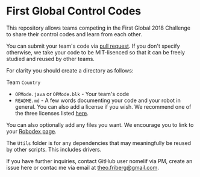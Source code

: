 First Global Control Codes
==========================

This repository allows teams competing in the First Global 2018 Challenge to share their control codes and learn from each other.

You can submit your team's code via [pull request](https://help.github.com/articles/creating-a-pull-request/). If you don't specify otherwise, we take your code to be MIT-lisenced so that it can be freely studied and reused by other teams.

For clarity you should create a directory as follows:

Team `Country`

 * `OPMode.java` or `OPMode.blk` - Your team's code
 * `README.md` - A few words documenting your code and your robot in general. You can also add a license if you wish. We recommend one of the three licenses listed [here](https://choosealicense.com/).

You can also optionally add any files you want. We encourage you to link to your [Robodex page](https://www.robodex.win).

The `Utils` folder is for any dependencies that may meaningfully be reused by other scripts. This includes drivers.

If you have further inquiries, contact GitHub user nomelif via PM, create an issue here or contac me via email at [theo.friberg@gmail.com](mailto:theo.friberg@gmail.com).
